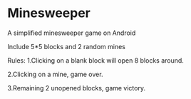 # Minesweeper
A simplified minesweeper game on Android

Include 5*5 blocks and 2 random mines

Rules:
1.Clicking on a blank block will open 8 blocks around.  

2.Clicking on a mine, game over.  

3.Remaining 2 unopened blocks, game victory.
